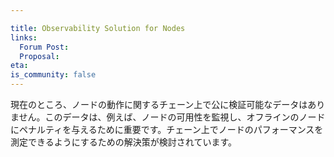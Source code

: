 ```yaml
---

title: Observability Solution for Nodes
links:
  Forum Post:
  Proposal:
eta:
is_community: false
---
```

現在のところ、ノードの動作に関するチェーン上で公に検証可能なデータはありません。このデータは、例えば、ノードの可用性を監視し、オフラインのノードにペナルティを与えるために重要です。チェーン上でノードのパフォーマンスを測定できるようにするための解決策が検討されています。

<!---


Currently, no publicly verifiable data is available on chain about the behavior of nodes. This data could for example be important for monitoring the availability of nodes and penalise nodes that are off line. A solution is explored to have metrics of node performance available on chain. 


-->
